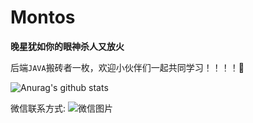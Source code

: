 # Montos

**晚星犹如你的眼神杀人又放火**


后端`JAVA`搬砖者一枚，欢迎小伙伴们一起共同学习！！！！👋


<!--
[![Top Langs](https://github-readme-stats.vercel.app/api/top-langs/?username=mentosl&hide=css,JavaScript,Html)](https://github.com/mentosl)
-->
![Anurag's github stats](https://github-readme-stats.vercel.app/api?username=mentosl&show_icons=true&theme=tokyonight)


微信联系方式:
![微信图片](https://github.com/MentosL/montos-overview/image/wechat.jpg)
